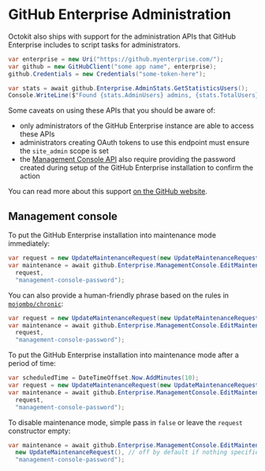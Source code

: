 # GitHub Enterprise Administration

Octokit also ships with support for the administration APIs that GitHub
Enterprise includes to script tasks for administrators.

```c#
var enterprise = new Uri("https://github.myenterprise.com/");
var github = new GitHubClient("some app name", enterprise);
github.Credentials = new Credentials("some-token-here");

var stats = await github.Enterprise.AdminStats.GetStatisticsUsers();
Console.WriteLine($"Found {stats.AdminUsers} admins, {stats.TotalUsers} total users and {stats.SuspendedUsers} suspended users");
```

Some caveats on using these APIs that you should be aware of:

 - only administrators of the GitHub Enterprise instance are able to access
   these APIs
 - administrators creating OAuth tokens to use this endpoint must ensure the
   `site_admin` scope is set
 - the [Management Console API](https://developer.github.com/enterprise/2.18/v3/enterprise/management_console/)
   also require providing the password created during setup of the GitHub
   Enterprise installation to confirm the action

You can read more about this support [on the GitHub website](https://developer.github.com/enterprise/2.18/v3/enterprise-admin/).


## Management console

To put the GitHub Enterprise installation into maintenance mode immediately:

```C#
var request = new UpdateMaintenanceRequest(new UpdateMaintenanceRequestDetails(true))
var maintenance = await github.Enterprise.ManagementConsole.EditMaintenanceMode(
  request,
  "management-console-password");
```

You can also provide a human-friendly phrase based on the rules in
[`mojombo/chronic`](https://github.com/mojombo/chronic):

```C#
var request = new UpdateMaintenanceRequest(new UpdateMaintenanceRequestDetails(true, "tomorrow at 5pm"));
var maintenance = await github.Enterprise.ManagementConsole.EditMaintenanceMode(
  request,
  "management-console-password");
```

To put the GitHub Enterprise installation into maintenance mode after a period
of time:

```C#
var scheduledTime = DateTimeOffset.Now.AddMinutes(10);
var request = new UpdateMaintenanceRequest(new UpdateMaintenanceRequestDetails(true, scheduledTime)),
var maintenance = await github.Enterprise.ManagementConsole.EditMaintenanceMode(
  request,
  "management-console-password");
```

To disable maintenance mode, simple pass in `false` or leave the `request` 
constructor empty:

```c#
var maintenance = await github.Enterprise.ManagementConsole.EditMaintenanceMode(
  new UpdateMaintenanceRequest(), // off by default if nothing specified
  "management-console-password");
```
